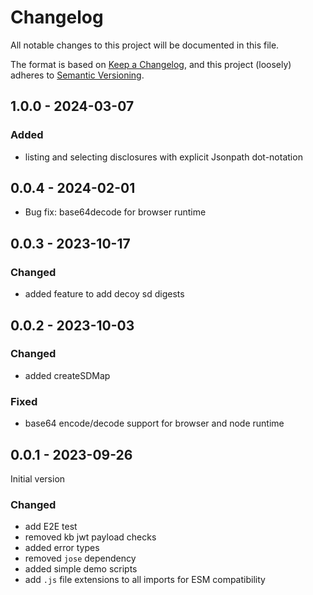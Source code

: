 # Changelog

All notable changes to this project will be documented in this file.

The format is based on [Keep a Changelog](https://keepachangelog.com/en/1.0.0/),
and this project (loosely) adheres to [Semantic Versioning](https://semver.org/spec/v2.0.0.html).

## 1.0.0 - 2024-03-07

### Added

- listing and selecting disclosures with explicit Jsonpath dot-notation

## 0.0.4 - 2024-02-01

- Bug fix: base64decode for browser runtime

## 0.0.3 - 2023-10-17

### Changed

- added feature to add decoy sd digests

## 0.0.2 - 2023-10-03

### Changed

- added createSDMap

### Fixed

- base64 encode/decode support for browser and node runtime

## 0.0.1 - 2023-09-26

Initial version

### Changed

- add E2E test
- removed kb jwt payload checks
- added error types
- removed `jose` dependency
- added simple demo scripts
- add `.js` file extensions to all imports for ESM compatibility
